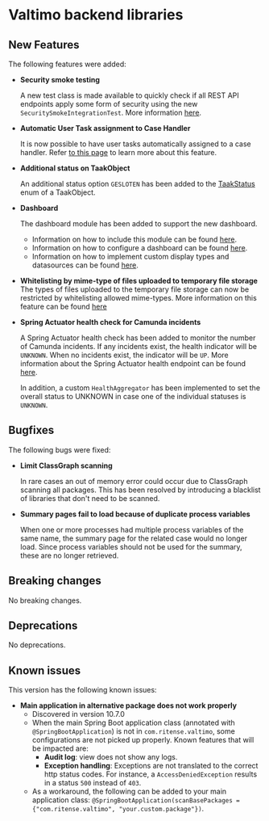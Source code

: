 # Valtimo backend libraries

## New Features

The following features were added:

*   **Security smoke testing**

    A new test class is made available to quickly check if all REST API endpoints apply some form of security using the new `SecuritySmokeIntegrationTest`. More information [here](../../../running-valtimo/application-configuration/security-testing.md).
*   **Automatic User Task assignment to Case Handler**

    It is now possible to have user tasks automatically assigned to a case handler. Refer [to this page](broken-reference) to learn more about this feature.
*   **Additional status on TaakObject**

    An additional status option `GESLOTEN` has been added to the [TaakStatus](https://github.com/valtimo-platform/valtimo-backend-libraries/blob/main/zgw/portaaltaak/src/main/kotlin/com/ritense/portaaltaak/TaakObject.kt#L49) enum of a TaakObject.
*   **Dashboard**

    The dashboard module has been added to support the new dashboard.

    * Information on how to include this module can be found [here](../../../fundamentals/getting-started/modules/core/dashboard.md).
    * Information on how to configure a dashboard can be found [here](../../../features/dashboard/).
    * Information on how to implement custom display types and datasources can be found [here](../../../features/dashboard/dashboard/).
* **Whitelisting by mime-type of files uploaded to temporary file storage** The types of files uploaded to the temporary file storage can now be restricted by whitelisting allowed mime-types. More information on this feature can be found [here](../../../running-valtimo/application-configuration/temporary-file-storage.md#whitelisting-file-types-for-uploads)
*   **Spring Actuator health check for Camunda incidents**

    A Spring Actuator health check has been added to monitor the number of Camunda incidents. If any incidents exist, the health indicator will be `UNKNOWN`. When no incidents exist, the indicator will be `UP`. More information about the Spring Actuator health endpoint can be found [here](https://docs.spring.io/spring-boot/docs/current/reference/html/actuator.html#actuator.endpoints.health).

    In addition, a custom `HealthAggregator` has been implemented to set the overall status to UNKNOWN in case one of the individual statuses is `UNKNOWN`.

## Bugfixes

The following bugs were fixed:

*   **Limit ClassGraph scanning**

    In rare cases an out of memory error could occur due to ClassGraph scanning all packages. This has been resolved by introducing a blacklist of libraries that don't need to be scanned.
*   **Summary pages fail to load because of duplicate process variables**

    When one or more processes had multiple process variables of the same name, the summary page for the related case would no longer load. Since process variables should not be used for the summary, these are no longer retrieved.

## Breaking changes

No breaking changes.

## Deprecations

No deprecations.

## Known issues

This version has the following known issues:

* **Main application in alternative package does not work properly**
  * Discovered in version 10.7.0
  * When the main Spring Boot application class (annotated with `@SpringBootApplication`) is not in `com.ritense.valtimo`, some configurations are not picked up properly. Known features that will be impacted are:
    * **Audit log**: view does not show any logs.
    * **Exception handling**: Exceptions are not translated to the correct http status codes. For instance, a `AccessDeniedException` results in a status `500` instead of `403`.
  * As a workaround, the following can be added to your main application class: `@SpringBootApplication(scanBasePackages = {"com.ritense.valtimo", "your.custom.package"})`.

